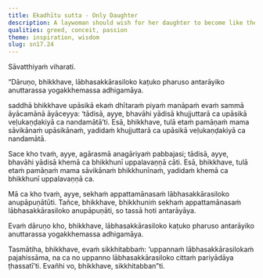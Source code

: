 ```yaml
---
title: Ekadhītu sutta - Only Daughter
description: A laywoman should wish for her daughter to become like the foremost female lay disciples Khujjuttarā and Nandamātā, and if she goes forth, may acquisitions, respect, and popularity not come upon her while she is still a trainee.
qualities: greed, conceit, passion
theme: inspiration, wisdom
slug: sn17.24
---
```


Sāvatthiyaṁ viharati.

“Dāruṇo, bhikkhave, lābhasakkārasiloko kaṭuko pharuso antarāyiko anuttarassa yogakkhemassa adhigamāya.

saddhā bhikkhave upāsikā ekaṁ dhītaraṁ piyaṁ manāpaṁ evaṁ sammā āyācamānā āyāceyya: ‘tādisā, ayye, bhavāhi yādisā khujjuttarā ca upāsikā veḷukaṇḍakiyā ca nandamātā’ti. Esā, bhikkhave, tulā etaṁ pamāṇaṁ mama sāvikānaṁ upāsikānaṁ, yadidaṁ khujjuttarā ca upāsikā veḷukaṇḍakiyā ca nandamātā.

Sace kho tvaṁ, ayye, agārasmā anagāriyaṁ pabbajasi; tādisā, ayye, bhavāhi yādisā khemā ca bhikkhunī uppalavaṇṇā cāti. Esā, bhikkhave, tulā etaṁ pamāṇaṁ mama sāvikānaṁ bhikkhunīnaṁ, yadidaṁ khemā ca bhikkhunī uppalavaṇṇā ca.

Mā ca kho tvaṁ, ayye, sekhaṁ appattamānasaṁ lābhasakkārasiloko anupāpuṇātūti. Tañce, bhikkhave, bhikkhuniṁ sekhaṁ appattamānasaṁ lābhasakkārasiloko anupāpuṇāti, so tassā hoti antarāyāya.

Evaṁ dāruṇo kho, bhikkhave, lābhasakkārasiloko kaṭuko pharuso antarāyiko anuttarassa yogakkhemassa adhigamāya.

Tasmātiha, bhikkhave, evaṁ sikkhitabbaṁ: ‘uppannaṁ lābhasakkārasilokaṁ pajahissāma, na ca no uppanno lābhasakkārasiloko cittaṁ pariyādāya ṭhassatī’ti. Evañhi vo, bhikkhave, sikkhitabban”ti.